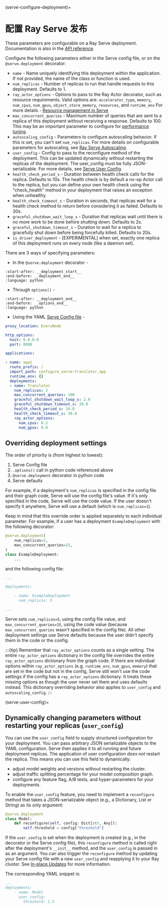 (serve-configure-deployment)=

# 配置 Ray Serve 发布

These parameters are configurable on a Ray Serve deployment. Documentation is also in the [API reference](../serve/api/doc/ray.serve.deployment_decorator.rst).

Configure the following parameters either in the Serve config file, or on the `@serve.deployment` decorator:

- `name` - Name uniquely identifying this deployment within the application. If not provided, the name of the class or function is used.
- `num_replicas` - Number of replicas to run that handle requests to this deployment. Defaults to 1.
- `ray_actor_options` - Options to pass to the Ray Actor decorator, such as resource requirements. Valid options are: `accelerator_type`, `memory`, `num_cpus`, `num_gpus`, `object_store_memory`, `resources`, and `runtime_env` For more details - [Resource management in Serve](serve-cpus-gpus)
- `max_concurrent_queries` - Maximum number of queries that are sent to a replica of this deployment without receiving a response. Defaults to 100. This may be an important parameter to configure for [performance tuning](serve-perf-tuning).
- `autoscaling_config` - Parameters to configure autoscaling behavior. If this is set, you can't set `num_replicas`. For more details on configurable parameters for autoscaling, see [Ray Serve Autoscaling](serve-autoscaling). 
- `user_config` -  Config to pass to the reconfigure method of the deployment. This can be updated dynamically without restarting the replicas of the deployment. The user_config must be fully JSON-serializable. For more details, see [Serve User Config](serve-user-config). 
- `health_check_period_s` - Duration between health check calls for the replica. Defaults to 10s. The health check is by default a no-op Actor call to the replica, but you can define your own health check using the "check_health" method in your deployment that raises an exception when unhealthy.
- `health_check_timeout_s` - Duration in seconds, that replicas wait for a health check method to return before considering it as failed. Defaults to 30s.
- `graceful_shutdown_wait_loop_s` - Duration that replicas wait until there is no more work to be done before shutting down. Defaults to 2s.
- `graceful_shutdown_timeout_s` - Duration to wait for a replica to gracefully shut down before being forcefully killed. Defaults to 20s.
- `is_driver_deployment` - [EXPERIMENTAL] when set, exactly one replica of this deployment runs on every node (like a daemon set).

There are 3 ways of specifying parameters:

  - In the `@serve.deployment` decorator -

```{literalinclude} ../serve/doc_code/configure_serve_deployment/model_deployment.py
:start-after: __deployment_start__
:end-before: __deployment_end__
:language: python
```

  - Through `options()` -

```{literalinclude} ../serve/doc_code/configure_serve_deployment/model_deployment.py
:start-after: __deployment_end__
:end-before: __options_end__
:language: python
```

  - Using the YAML [Serve Config file](serve-in-production-config-file) -

```yaml
proxy_location: EveryNode

http_options:
  host: 0.0.0.0
  port: 8000

applications:

- name: app1
  route_prefix: /
  import_path: configure_serve:translator_app
  runtime_env: {}
  deployments:
  - name: Translator
    num_replicas: 2
    max_concurrent_queries: 100
    graceful_shutdown_wait_loop_s: 2.0
    graceful_shutdown_timeout_s: 20.0
    health_check_period_s: 10.0
    health_check_timeout_s: 30.0
    ray_actor_options:
      num_cpus: 0.2
      num_gpus: 0.0

```

## Overriding deployment settings

The order of priority is (from highest to lowest):

1. Serve Config file
2. `.options()` call in python code referenced above
3. `@serve.deployment` decorator in python code
4. Serve defaults

For example, if a deployment's `num_replicas` is specified in the config file and their graph code, Serve will use the config file's value. If it's only specified in the code, Serve will use the code value. If the user doesn't specify it anywhere, Serve will use a default (which is `num_replicas=1`).

Keep in mind that this override order is applied separately to each individual parameter.
For example, if a user has a deployment `ExampleDeployment` with the following decorator:

```python
@serve.deployment(
    num_replicas=2,
    max_concurrent_queries=15,
)
class ExampleDeployment:
    ...
```

and the following config file:

```yaml
...

deployments:

    - name: ExampleDeployment
      num_replicas: 5

...
```

Serve sets `num_replicas=5`, using the config file value, and `max_concurrent_queries=15`, using the code value (because `max_concurrent_queries` wasn't specified in the config file). All other deployment settings use Serve defaults because the user didn't specify them in the code or the config.

:::{tip}
Remember that `ray_actor_options` counts as a single setting. The entire `ray_actor_options` dictionary in the config file overrides the entire `ray_actor_options` dictionary from the graph code. If there are individual options within `ray_actor_options` (e.g. `runtime_env`, `num_gpus`, `memory`) that are set in the code but not in the config, Serve still won't use the code settings if the config has a `ray_actor_options` dictionary. It treats these missing options as though the user never set them and uses defaults instead. This dictionary overriding behavior also applies to `user_config` and `autoscaling_config`.
:::

(serve-user-config)=
## Dynamically changing parameters without restarting your replicas (`user_config`)

You can use the `user_config` field to supply structured configuration for your deployment. You can pass arbitrary JSON serializable objects to the YAML configuration. Serve then applies it to all running and future deployment replicas. The application of user configuration *does not* restart the replica. This means you can use this field to dynamically:
- adjust model weights and versions without restarting the cluster.
- adjust traffic splitting percentage for your model composition graph.
- configure any feature flag, A/B tests, and hyper-parameters for your deployments.

To enable the `user_config` feature, you need to implement a `reconfigure` method that takes a JSON-serializable object (e.g., a Dictionary, List or String) as its only argument:

```python
@serve.deployment
class Model:
    def reconfigure(self, config: Dict[str, Any]):
        self.threshold = config["threshold"]
```

If the `user_config` is set when the deployment is created (e.g., in the decorator or the Serve config file), this `reconfigure` method is called right after the deployment's `__init__` method, and the `user_config` is passed in as an argument. You can also trigger the `reconfigure` method by updating your Serve config file with a new `user_config` and reapplying it to your Ray cluster. See [In-place Updates](serve-inplace-updates) for more information.

The corresponding YAML snippet is:

```yaml
...
deployments:
    - name: Model
      user_config:
        threshold: 1.5
```



